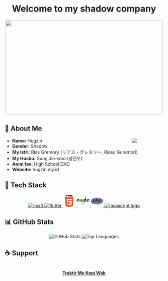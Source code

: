 <h1 align="center">Welcome to my shadow company</h1>  

<p align="center">
  <img src="https://c.tenor.com/jCA_9r3vL6EAAAAC/tenor.gif" width="500" height="300">
</p>  

## 📌 About Me  
<div>
  <div align="center">
    <img src="https://i.ibb.co/8gNmrJDm/rias-gremory.gif" align="right" width="100">
  </div>
  <ul>
    <li><b>Name:</b> Hugzin</li>
    <li><b>Gender:</b> Shadow</li>
    <li><b>My Istri:</b> Rias Gremory (リアス・グレモリー, Riasu Guremorī)</li>
    <li><b>My Husbu:</b> Sung Jin-woo (성진우)</li>
    <li><b>Anim fav:</b> High School DXD</li>
    <li><b>Website:</b> <a href="https://hugzin.my.id"></a>hugzin.my.id</li>
  </ul>
</div>  

## 🚀 Tech Stack  
<p align="center"> 
<a href="https://www.w3schools.com/css/" target="_blank" rel="noreferrer"> <img src="https://cdn.jsdelivr.net/gh/devicons/devicon/icons/css3/css3-original.svg" alt="css3" width="40" height="40"/> </a> <a href="https://flutter.dev" target="_blank" rel="noreferrer"> <img src="https://www.vectorlogo.zone/logos/flutterio/flutterio-icon.svg" alt="flutter" width="40" height="40"/> </a> <a href="https://www.w3.org/html/" target="_blank" rel="noreferrer"> <img src="https://raw.githubusercontent.com/devicons/devicon/master/icons/html5/html5-original-wordmark.svg" alt="html5" width="40" height="40"/> </a> <a href="https://nodejs.org" target="_blank" rel="noreferrer"> <img src="https://raw.githubusercontent.com/devicons/devicon/master/icons/nodejs/nodejs-original-wordmark.svg" alt="nodejs" width="40" height="40"/> </a> <a href="https://www.php.net" target="_blank" rel="noreferrer"> <img src="https://raw.githubusercontent.com/devicons/devicon/master/icons/php/php-original.svg" alt="php" width="40" height="40"/> <img src="https://cdn.jsdelivr.net/gh/devicons/devicon/icons/javascript/javascript-original.svg" height="30" alt="javascript logo"  />
</a> 
</p>

## 📊 GitHub Stats  
<p align="center">
  <img src="https://github-readme-stats.vercel.app/api?username=Hugzinxxx&show_icons=true&theme=tokyonight" alt="GitHub Stats" width="450"/>
  <img src="https://github-readme-stats.vercel.app/api/top-langs/?username=Hugzinxxx&layout=compact&theme=tokyonight" alt="Top Languages" width="350"/>

## ☕ Support  
<p align="center">  
  <br>
  <a href="https://saweria.co/Hugzin" target="_blank"><strong>Traktir Me Kopi Wak</strong></a>
</p>
